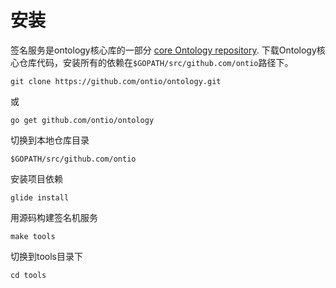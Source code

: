 
# 安装
签名服务是ontology核心库的一部分 [core Ontology repository](https://github.com/ontio/ontology). 下载Ontology核心仓库代码，安装所有的依赖在`$GOPATH/src/github.com/ontio`路径下。

```
git clone https://github.com/ontio/ontology.git
```
或
```
go get github.com/ontio/ontology
```

切换到本地仓库目录
```
$GOPATH/src/github.com/ontio
```

安装项目依赖
```
glide install
```

用源码构建签名机服务
```
make tools
```

切换到tools目录下
```
cd tools
```
